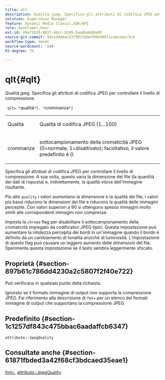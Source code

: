```yaml
---
title: qlt
description: Qualità jpeg. Specifica gli attributi di codifica JPEG per controllare il livello di compressione.
solution: Experience Manager
feature: Dynamic Media Classic,SDK/API
role: Developer,User
exl-id: 49af2620-081f-4bcc-8245-5aa6bab89a05
source-git-commit: 3be1d948ac22f907169ef09b509f1cebceaec5c4
workflow-type: tm+mt
source-wordcount: '194'
ht-degree: 7%

---
```


# qlt{#qlt}

Qualità jpeg. Specifica gli attributi di codifica JPEG per controllare il livello di compressione.

` qlt= *`qualità`*[. *`crominanza`*]`

<table id="simpletable_A245B6A3D2374A6A89DE63A5621CFEC0"> 
 <tr class="strow"> 
  <td class="stentry"> <p> <span class="varname"> Qualità </span> </p> </td> 
  <td class="stentry"> <p>Qualità di codifica JPEG (1...100) </p> </td> 
 </tr> 
 <tr class="strow"> 
  <td class="stentry"> <p> <span class="varname"> crominanza </span> </p> </td> 
  <td class="stentry"> <p>sottocampionamento della cromaticità JPEG (0=normale, 1=disattivato); facoltativo, il valore predefinito è 0. </p> </td> 
 </tr> 
</table>

Specifica gli attributi di codifica JPEG per controllare il livello di compressione. A sua volta, questo varia la dimensione del file (la quantità dei dati di risposta) e, indirettamente, la qualità visiva dell&#39;immagine risultante.

Più alto *`quality`* i valori aumentano la dimensione e la qualità dei file, i valori più bassi riducono le dimensioni dei file e riducono la qualità delle immagini percepite. Con valori superiori a 90 si ottengono spesso immagini molto simili alle corrispondenti immagini non compresse.

Imposta la *`chroma`* flag per disabilitare il sottocampionamento della cromaticità impiegato da codificatori JPEG tipici. Questa impostazione può aumentare la nitidezza percepita dei bordi in un&#39;immagine quando il bordo è definito da un cambiamento di tonalità anziché di luminosità. L’impostazione di questo flag può causare un leggero aumento delle dimensioni del file. Sperimenta questa impostazione se il testo sembra leggermente sfocato.

## Proprietà {#section-897b61c786dd4230a2c5807f2f40e722}

Può verificarsi in qualsiasi punto della richiesta.

Ignorato se il formato immagine di output non supporta la compressione JPEG. Fai riferimento alla descrizione di `fmt=` per un elenco dei formati immagine di output che supportano la compressione JPEG.

## Predefinito {#section-1c1257df843c475bbac6aadaffcb6347}

`attribute::JpegQuality`

## Consultate anche {#section-61871fbded3a42f68cf3bdcaed35eae1}

[fmt=](../../../../../ir-api/http-protocol/image-rendering-api-ref/c-ir-http-protocol-ref/c-ir-http-protocol-command-reference/r-ir-fmt.md#reference-4c743f67d56b47c5b774fcc900ff758c), [attributo::JpegQuality](../../../../../ir-api/material-cat/image-rendering-api-ref/c-ir-material-catalog/c-ir-attributes-reference/r-ir-jpegquality.md#reference-d86fc5ad18bb436891efdbe1f98fea50)

